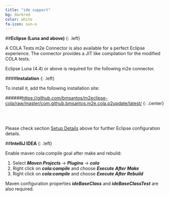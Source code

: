 ```yaml
---
title: "ide support"
bg: darkred
color: white
fa-icon: sun-o
---
```


##**Eclipse (Luna and above)**
{: .left}

A COLA Tests m2e Connector is also available for a perfect Eclipse experience.
The connector provides a JIT like compilation for the modified COLA tests.

Eclipse Luna (4.4) or above is required for the following m2e connector. 


####**Instalation**
{: .left}

To install it, add the following installation site:

######https://github.com/bmsantos/m2eclipse-cola/raw/master/com.github.bmsantos.m2e.cola.p2update/latest/
{: .center}

<br><br>

Please check section [Setup Details](#details) above for further Eclipse configuration details.

##**IntelliJ IDEA**
{: .left}

Enable maven cola:compile goal after make and rebuild:

1. Select ***Maven Projects*** -> ***Plugins*** -> ***cola***
2. Right click on ***cola:compile*** and choose ***Execute After Make***
3. Right click on ***cola:compile*** and choose ***Execute After Rebuild***

Maven configuration properties ***ideBaseClass*** and ***ideBaseClassTest*** are also required.
